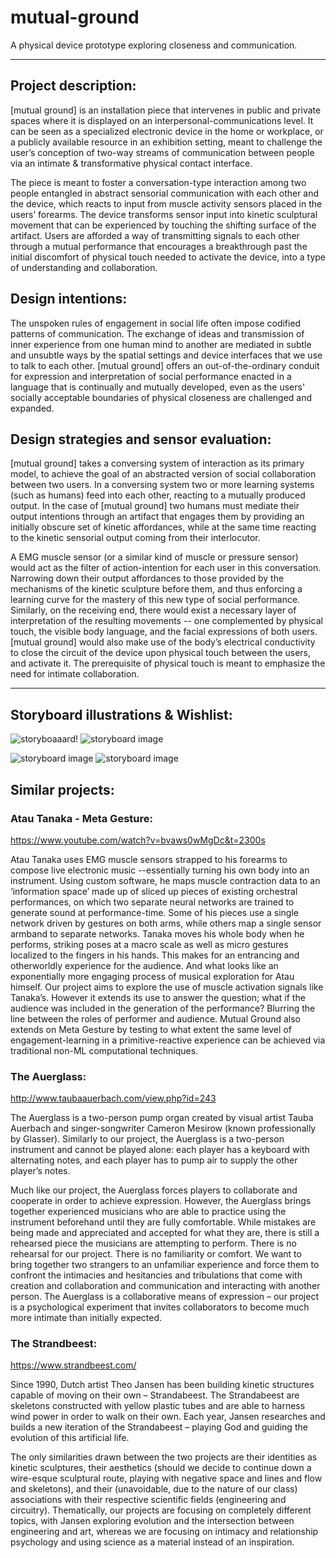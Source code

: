 # mutual-ground
 A physical device prototype exploring closeness and communication.

---
## Project description:

[mutual ground] is an installation piece that intervenes in public and private spaces where it is displayed on an interpersonal-communications level. It can be seen as a specialized electronic device in the home or workplace, or a publicly available resource in an exhibition setting, meant to challenge the user’s conception of two-way streams of communication between people via an intimate & transformative physical contact interface.

The piece is meant to foster a conversation-type interaction among two people entangled in abstract sensorial communication with each other and the device, which reacts to input from muscle activity sensors placed in the users’ forearms. The device transforms sensor input into kinetic sculptural movement that can be experienced by touching the shifting surface of the artifact. Users are afforded a way of transmitting signals to each other through a mutual performance that encourages a breakthrough past the initial discomfort of physical touch needed to activate the device, into a type of understanding and collaboration.

## Design intentions:
The unspoken rules of engagement in social life often impose codified patterns of communication. The exchange of ideas and transmission of inner experience from one human mind to another are mediated in subtle and unsubtle ways by the spatial settings and device interfaces that we use to talk to each other. [mutual ground] offers an out-of-the-ordinary conduit for expression and interpretation of social performance enacted in a language that is continually and mutually developed, even as the users' socially acceptable boundaries of physical closeness are challenged and expanded.

## Design strategies and sensor evaluation:
[mutual ground] takes a conversing system of interaction as its primary model, to achieve the goal of an abstracted version of social collaboration between two users. In a conversing system two or more learning systems (such as humans) feed into each other, reacting to a mutually produced output. In the case of [mutual ground] two humans must mediate their output intentions through an artifact that engages them by providing an initially obscure set of kinetic affordances, while at the same time reacting to the kinetic sensorial output coming from their interlocutor. 

A EMG muscle sensor (or a similar kind of muscle or pressure sensor) would act as the filter of action-intention for each user in this conversation. Narrowing down their output affordances to those provided by the mechanisms of the kinetic sculpture before them, and thus enforcing a learning curve for the mastery of this new type of social performance. Similarly, on the receiving end, there would exist a necessary layer of interpretation of the resulting movements -- one complemented by physical touch, the visible body language, and the facial expressions of both users. [mutual ground] would also make use of the body’s electrical conductivity to close the circuit of the device upon physical touch between the users, and activate it. The prerequisite of physical touch is meant to emphasize the need for intimate collaboration.

---
## Storyboard illustrations & Wishlist:
![storyboaaard!](./process/images/abi_mg-storyboard.png)
![storyboard image](./process/images/Abi_Sketch-1.jpg)

![storyboard image](./process/images/Abi_Sketch-2.jpg)
![storyboard image](./process/images/MutualSurface_ConceptArt.png)
## Similar projects:

### Atau Tanaka - Meta Gesture:
https://www.youtube.com/watch?v=bvaws0wMgDc&t=2300s

Atau Tanaka uses EMG muscle sensors strapped to his forearms to compose live electronic music --essentially turning his own body into an instrument. Using custom software, he maps muscle contraction data to an ‘information space’ made up of sliced up pieces of existing orchestral performances, on which two separate neural networks are trained to generate sound at performance-time. Some of his pieces use a single network driven by gestures on both arms, while others map a single sensor armband to separate networks. Tanaka moves his whole body when he performs, striking poses at a macro scale as well as micro gestures localized to the fingers in his hands. This makes for an entrancing and otherworldly experience for the audience. And what looks like an exponentially more engaging process of musical exploration for Atau himself.
Our project aims to explore the use of muscle activation signals like Tanaka’s. However it extends its use to answer the question; what if the audience was included in the generation of the performance? Blurring the line between the roles of performer and audience. Mutual Ground also extends on Meta Gesture by testing to what extent the same level of engagement-learning in a primitive-reactive experience can be achieved via traditional non-ML computational techniques.

### The Auerglass:
http://www.taubaauerbach.com/view.php?id=243 

The Auerglass is a two-person pump organ created by visual artist Tauba Auerbach and singer-songwriter Cameron Mesirow (known professionally by Glasser). Similarly to our project, the Auerglass is a two-person instrument and cannot be played alone: each player has a keyboard with alternating notes, and each player has to pump air to supply the other player’s notes. 

Much like our project, the Auerglass forces players to collaborate and cooperate in order to achieve expression. However, the Auerglass brings together experienced musicians who are able to practice using the instrument beforehand until they are fully comfortable. While mistakes are being made and appreciated and accepted for what they are, there is still a rehearsed piece the musicians are attempting to perform. There is no rehearsal for our project. There is no familiarity or comfort. We want to bring together two strangers to an unfamiliar experience and force them to confront the intimacies and hesitancies and tribulations that come with creation and collaboration and communication and interacting with another person. The Auerglass is a collaborative means of expression – our project is a psychological experiment that invites collaborators to become much more intimate than initially expected.

### The Strandbeest:
https://www.strandbeest.com/

Since 1990, Dutch artist Theo Jansen has been building kinetic structures capable of moving on their own – Strandabeest. The Strandabeest are skeletons constructed with yellow plastic tubes and are able to harness wind power in order to walk on their own. Each year, Jansen researches and builds a new iteration of the Strandabeest – playing God and guiding the evolution of this artificial life.

The only similarities drawn between the two projects are their identities as kinetic sculptures, their aesthetics (should we decide to continue down a wire-esque sculptural route, playing with negative space and lines and flow and skeletons), and their (unavoidable, due to the nature of our class) associations with their respective scientific fields (engineering and circuitry). Thematically, our projects are focusing on completely different topics, with Jansen exploring evolution and the intersection between engineering and art, whereas we are focusing on intimacy and relationship psychology and using science as a material instead of an inspiration.
